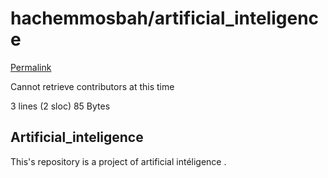# hachemmosbah/artificial\_inteligence

[Permalink](https://github.com/hachemmosbah/artificial_inteligence/blob/87bdf55068a11881a7d4afb1f11725ba8e28e8bd/README.md)

Cannot retrieve contributors at this time

 3 lines \(2 sloc\) 85 Bytes

## Artificial\_inteligence

This's repository is a project of artificial intéligence .

